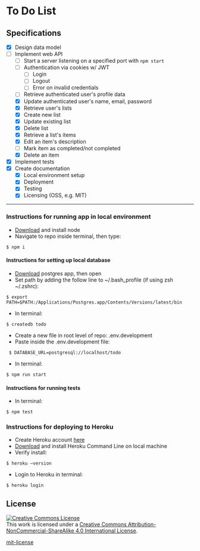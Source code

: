 # To Do List

## Specifications

- [X] Design data model
- [ ] Implement web API
  - [ ] Start a server listening on a specified port with `npm start`
  - [ ] Authentication via cookies w/ JWT
    - [ ] Login
    - [ ] Logout
    - [ ] Error on invalid credentials
  - [ ] Retrieve authenticated user's profile data
  - [X] Update authenticated user's name, email, password
  - [X] Retrieve user's lists
  - [X] Create new list
  - [X] Update existing list
  - [X] Delete list
  - [X] Retrieve a list's items
  - [X] Edit an item's description
  - [ ] Mark item as completed/not completed
  - [X] Delete an item
- [X] Implement tests
- [X] Create documentation
  - [X] Local environment setup
  - [X] Deployment
  - [X] Testing
  - [X] Licensing (OSS, e.g. MIT)

---
### Instructions for running app in local environment
- [Download](https://nodejs.org/en/download/) and install node
- Navigate to repo inside terminal, then type:
```
$ npm i
```

#### Instructions for setting up local database

- [Download](http://postgresapp.com/) postgres app, then open
- Set path by adding the follow line to ~/.bash_profile (if using zsh ~/.zshrc):
```
$ export PATH=$PATH:/Applications/Postgres.app/Contents/Versions/latest/bin
```
- In terminal:  
```
$ createdb todo
```

- Create a new file in root level of repo: .env.development
- Paste inside the .env.development file:

```
 $ DATABASE_URL=postgresql://localhost/todo
 ```

- In terminal:
```
$ npm run start
```

#### Instructions for running tests
- In terminal:
```
$ npm test
```

### Instructions for deploying to Heroku
- Create Heroku account [here](https://signup.heroku.com/)
- [Download](https://devcenter.heroku.com/articles/heroku-command-line) and install Heroku Command Line on local machine
- Verify install:
```
$ heroku —version
```
- Login to Heroku in terminal:
```
$ heroku login
```

## License

<a rel="license" href="http://creativecommons.org/licenses/by-nc-sa/4.0/"><img alt="Creative Commons License" style="border-width:0" src="https://i.creativecommons.org/l/by-nc-sa/4.0/80x15.png" /></a>
<br />This work is licensed under a <a rel="license" href="http://creativecommons.org/licenses/by-nc-sa/4.0/">Creative Commons Attribution-NonCommercial-ShareAlike 4.0 International License</a>.

[mit-license](https://opensource.org/licenses/MIT)
